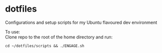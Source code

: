 # dotfiles
Configurations and setup scripts for my Ubuntu flavoured dev environment

To use:  
Clone repo to the root of the home directory and run:

```
cd ~/dotfiles/scripts && ./ENGAGE.sh
```
